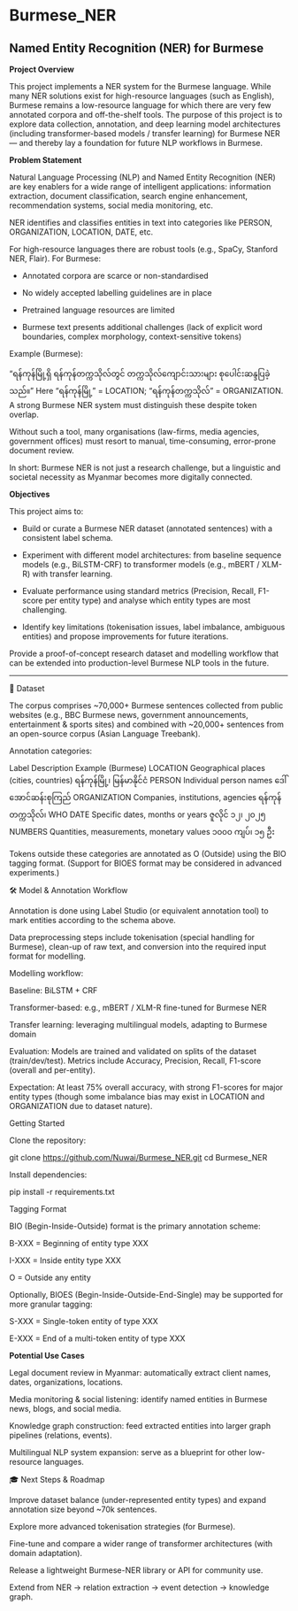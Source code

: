 # **Burmese_NER**

## **Named Entity Recognition (NER) for Burmese**

**Project Overview**

This project implements a NER system for the Burmese language. While many NER solutions exist for high-resource languages (such as English), Burmese remains a low-resource language for which there are very few annotated corpora and off-the-shelf tools.
The purpose of this project is to explore data collection, annotation, and deep learning model architectures (including transformer-based models / transfer learning) for Burmese NER — and thereby lay a foundation for future NLP workflows in Burmese.

**Problem Statement**

Natural Language Processing (NLP) and Named Entity Recognition (NER) are key enablers for a wide range of intelligent applications: information extraction, document classification, search engine enhancement, recommendation systems, social media monitoring, etc.

NER identifies and classifies entities in text into categories like PERSON, ORGANIZATION, LOCATION, DATE, etc.

For high-resource languages there are robust tools (e.g., SpaCy, Stanford NER, Flair). For Burmese:

- Annotated corpora are scarce or non-standardised

- No widely accepted labelling guidelines are in place

- Pretrained language resources are limited

- Burmese text presents additional challenges (lack of explicit word boundaries, complex morphology, context-sensitive tokens)

Example (Burmese):

“ရန်ကုန်မြို့ရှိ ရန်ကုန်တက္ကသိုလ်တွင် တက္ကသိုလ်ကျောင်းသားများ စုပေါင်းဆန္ဒပြခဲ့သည်။”
Here “ရန်ကုန်မြို့” = LOCATION; “ရန်ကုန်တက္ကသိုလ်” = ORGANIZATION. A strong Burmese NER system must distinguish these despite token overlap.

Without such a tool, many organisations (law-firms, media agencies, government offices) must resort to manual, time-consuming, error-prone document review.

In short: Burmese NER is not just a research challenge, but a linguistic and societal necessity as Myanmar becomes more digitally connected.

**Objectives**

This project aims to:

- Build or curate a Burmese NER dataset (annotated sentences) with a consistent label schema.

- Experiment with different model architectures: from baseline sequence models (e.g., BiLSTM-CRF) to transformer models (e.g., mBERT / XLM-R) with transfer learning.

- Evaluate performance using standard metrics (Precision, Recall, F1-score per entity type) and analyse which entity types are most challenging.

- Identify key limitations (tokenisation issues, label imbalance, ambiguous entities) and propose improvements for future iterations.

Provide a proof-of-concept research dataset and modelling workflow that can be extended into production-level Burmese NLP tools in the future.

---

📂 Dataset

The corpus comprises ~70,000+ Burmese sentences collected from public websites (e.g., BBC Burmese news, government announcements, entertainment & sports sites) and combined with ~20,000+ sentences from an open-source corpus (Asian Language Treebank).

Annotation categories:

Label	Description	Example (Burmese)
LOCATION	Geographical places (cities, countries)	ရန်ကုန်မြို့၊ မြန်မာနိုင်ငံ
PERSON	Individual person names	ဒေါ်အောင်ဆန်းစုကြည်
ORGANIZATION	Companies, institutions, agencies	ရန်ကုန်တက္ကသိုလ်၊ WHO
DATE	Specific dates, months or years	ဇူလိုင် ၁၂၊ ၂၀၂၅
NUMBERS	Quantities, measurements, monetary values	၁၀၀၀ ကျပ်၊ ၁၅ ဦး

Tokens outside these categories are annotated as O (Outside) using the BIO tagging format. (Support for BIOES format may be considered in advanced experiments.)

🛠 Model & Annotation Workflow

Annotation is done using Label Studio (or equivalent annotation tool) to mark entities according to the schema above.

Data preprocessing steps include tokenisation (special handling for Burmese), clean-up of raw text, and conversion into the required input format for modelling.

Modelling workflow:

Baseline: BiLSTM + CRF

Transformer-based: e.g., mBERT / XLM-R fine-tuned for Burmese NER

Transfer learning: leveraging multilingual models, adapting to Burmese domain

Evaluation: Models are trained and validated on splits of the dataset (train/dev/test). Metrics include Accuracy, Precision, Recall, F1-score (overall and per-entity).

Expectation: At least 75% overall accuracy, with strong F1-scores for major entity types (though some imbalance bias may exist in LOCATION and ORGANIZATION due to dataset nature).

Getting Started

Clone the repository:

git clone https://github.com/Nuwai/Burmese_NER.git
cd Burmese_NER


Install dependencies:

pip install -r requirements.txt


Tagging Format

BIO (Begin-Inside-Outside) format is the primary annotation scheme:

B-XXX = Beginning of entity type XXX

I-XXX = Inside entity type XXX

O = Outside any entity

Optionally, BIOES (Begin-Inside-Outside-End-Single) may be supported for more granular tagging:

S-XXX = Single-token entity of type XXX

E-XXX = End of a multi-token entity of type XXX

**Potential Use Cases**

Legal document review in Myanmar: automatically extract client names, dates, organizations, locations.

Media monitoring & social listening: identify named entities in Burmese news, blogs, and social media.

Knowledge graph construction: feed extracted entities into larger graph pipelines (relations, events).

Multilingual NLP system expansion: serve as a blueprint for other low-resource languages.

🎓 Next Steps & Roadmap

Improve dataset balance (under-represented entity types) and expand annotation size beyond ~70k sentences.

Explore more advanced tokenisation strategies (for Burmese).

Fine-tune and compare a wider range of transformer architectures (with domain adaptation).

Release a lightweight Burmese-NER library or API for community use.

Extend from NER → relation extraction → event detection → knowledge graph.
